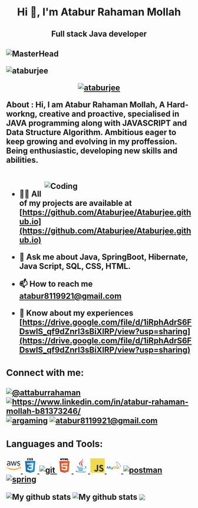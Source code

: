 
<h1 align="center">Hi 👋, I'm Atabur Rahaman Mollah</h1>
<h2 align="center">Full stack Java developer<h2/>

![MasterHead](https://geekflare.com/wp-content/uploads/2021/10/new-in-java-17.png)

<p align="left"> <img src="https://komarev.com/ghpvc/?username=ataburjee&label=Profile%20views&color=0e75b6&style=flat" alt="ataburjee" /> </p>

<p align="middle" margin-bottom:20px> <a href="https://github.com/ryo-ma/github-profile-trophy"><img src="https://github-profile-trophy.vercel.app/?username=ataburjee" alt="ataburjee" /></a> </p>


<P><b>About : <b/> Hi, I am Atabur Rahaman Mollah, A Hard-workng, creative and proactive, specialised in JAVA programming along
with JAVASCRIPT and Data Structure Algorithm. Ambitious eager to keep
growing and evolving in my proffession. Being enthusiastic, developing new skills
and abilities.
<p/>
<br>
<img align="right" alt="Coding" width="400" margin-top="30px" src="https://thehustle.co/wp-content/uploads/2019/10/header-1-1.gif"/>


- 👨‍💻 All of my projects are available at [https://github.com/Ataburjee/Ataburjee.github.io](https://github.com/Ataburjee/Ataburjee.github.io)

- 💬 Ask me about **Java, SpringBoot, Hibernate, Java Script, SQL, CSS, HTML.**

- 📫 How to reach me **atabur8119921@gmail.com**

- 📄 Know about my experiences [https://drive.google.com/file/d/1iRphAdrS6FDswIS_qf9dZnrl3sBiXlRP/view?usp=sharing](https://drive.google.com/file/d/1iRphAdrS6FDswIS_qf9dZnrl3sBiXlRP/view?usp=sharing)

<h3 align="left">Connect with me:</h3>
<p align="left">
<a href="https://twitter.com/@attaburrahaman" target="blank"><img align="center" src="https://raw.githubusercontent.com/rahuldkjain/github-profile-readme-generator/master/src/images/icons/Social/twitter.svg" alt="@attaburrahaman" height="30" width="40" /></a>
<a href="https://linkedin.com/in/https://www.linkedin.com/in/atabur-rahaman-mollah-b81373246/" target="blank"><img align="center" src="https://raw.githubusercontent.com/rahuldkjain/github-profile-readme-generator/master/src/images/icons/Social/linked-in-alt.svg" alt="https://www.linkedin.com/in/atabur-rahaman-mollah-b81373246/" height="30" width="40" /></a>
<a href="https://www.youtube.com/c/argaming" target="blank"><img align="center" src="https://raw.githubusercontent.com/rahuldkjain/github-profile-readme-generator/master/src/images/icons/Social/youtube.svg" alt="argaming" height="30" width="40" /></a>
<a href="https://www.hackerrank.com/atabur8119921@gmail.com" target="blank"><img align="center" src="https://raw.githubusercontent.com/rahuldkjain/github-profile-readme-generator/master/src/images/icons/Social/hackerrank.svg" alt="atabur8119921@gmail.com" height="30" width="40" /></a>
</p>

<h3 align="left">Languages and Tools:</h3>
<p align="left"> <a href="https://aws.amazon.com" target="_blank" rel="noreferrer"> <img src="https://raw.githubusercontent.com/devicons/devicon/master/icons/amazonwebservices/amazonwebservices-original-wordmark.svg" alt="aws" width="40" height="40"/> </a> <a href="https://www.w3schools.com/css/" target="_blank" rel="noreferrer"> <img src="https://raw.githubusercontent.com/devicons/devicon/master/icons/css3/css3-original-wordmark.svg" alt="css3" width="40" height="40"/> </a> <a href="https://git-scm.com/" target="_blank" rel="noreferrer"> <img src="https://www.vectorlogo.zone/logos/git-scm/git-scm-icon.svg" alt="git" width="40" height="40"/> </a> <a href="https://www.w3.org/html/" target="_blank" rel="noreferrer"> <img src="https://raw.githubusercontent.com/devicons/devicon/master/icons/html5/html5-original-wordmark.svg" alt="html5" width="40" height="40"/> </a> <a href="https://www.java.com" target="_blank" rel="noreferrer"> <img src="https://raw.githubusercontent.com/devicons/devicon/master/icons/java/java-original.svg" alt="java" width="40" height="40"/> </a> <a href="https://developer.mozilla.org/en-US/docs/Web/JavaScript" target="_blank" rel="noreferrer"> <img src="https://raw.githubusercontent.com/devicons/devicon/master/icons/javascript/javascript-original.svg" alt="javascript" width="40" height="40"/> </a> <a href="https://www.mysql.com/" target="_blank" rel="noreferrer"> <img src="https://raw.githubusercontent.com/devicons/devicon/master/icons/mysql/mysql-original-wordmark.svg" alt="mysql" width="40" height="40"/> </a> <a href="https://postman.com" target="_blank" rel="noreferrer"> <img src="https://www.vectorlogo.zone/logos/getpostman/getpostman-icon.svg" alt="postman" width="40" height="40"/> </a> <a href="https://spring.io/" target="_blank" rel="noreferrer"> <img src="https://www.vectorlogo.zone/logos/springio/springio-icon.svg" alt="spring" width="40" height="40"/> </a> </p>


<img align="center" src="https://github-readme-streak-stats.herokuapp.com?user=ataburjee&theme=vue-dark&hide_border=true&date_format=M%20j%5B%2C%20Y%5D" alt="My github stats" />

<img align="center" src="https://github-readme-stats.vercel.app/api?username=ataburjee&show_icons=true&include_all_commits=true&theme=cobalt&hide_border=true" alt="My github stats" /> 

<img align="center" src="https://github-readme-stats.vercel.app/api/top-langs/?username=ataburjee&layout=compact&theme=cobalt&hide_border=true" />
